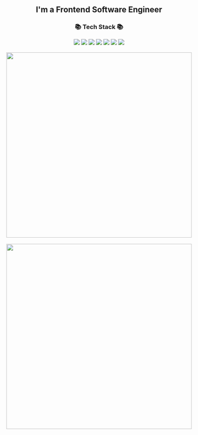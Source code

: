 <div align="center">
	<h2>I'm a Frontend Software Engineer</h2>
</div>
<div align="center">
	<h3>📚 Tech Stack 📚</h3>
</div>
<div align="center">
	<img src="https://img.shields.io/badge/HTML-E34F26?style=flat&logo=HTML5&logoColor=white" />
	<img src="https://img.shields.io/badge/CSS-1572B6?style=flat&logo=CSS3&logoColor=white" />
	<img src="https://img.shields.io/badge/JavaScript-F7DF1E?style=flat&logo=JavaScript&logoColor=white" />
	<img src="https://img.shields.io/badge/TypeScript-3178C6?style=flat&logo=TypeScript&logoColor=white" />
	<img src="https://img.shields.io/badge/React-61DAFB?style=flat&logo=React&logoColor=white" />
	<img src="https://img.shields.io/badge/Next.js-black?style=flat&logo=Next.js&logoColor=white" />	
	<img src="https://img.shields.io/badge/Redux-blueviolet?style=flat&logo=Redux&logoColor=white" />	
</div>
<br>
<div align="center">
	<img width="500" src="https://github-readme-stats.vercel.app/api/top-langs/?username=sekhyuni&layout=compact" />
	<br>
	<br>
	<img width="500" src="https://github-readme-stats.vercel.app/api?username=sekhyuni&show_icons=true" />
</div>
